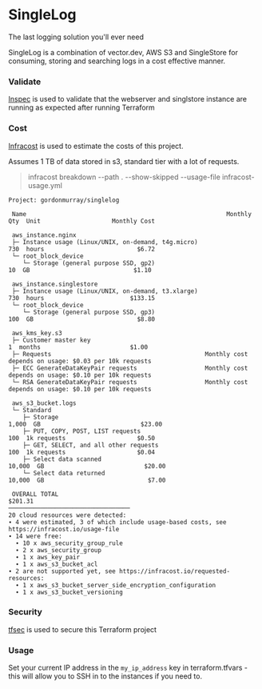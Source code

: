 # SingleLog

The last logging solution you'll ever need

SingleLog is a combination of vector.dev, AWS S3 and SingleStore for consuming, storing and searching logs in a cost effective manner.


### Validate

[Inspec](https://www.inspec.com/) is used to validate that the webserver and singlstore instance are running as expected after running Terraform

### Cost

[Infracost](https://www.infracost.io/) is used to estimate the costs of this project.

Assumes 1 TB of data stored in s3, standard tier with a lot of requests.

> infracost breakdown --path . --show-skipped  --usage-file infracost-usage.yml

```
Project: gordonmurray/singlelog

 Name                                                        Monthly Qty  Unit                    Monthly Cost 
                                                                                                               
 aws_instance.nginx                                                                                            
 ├─ Instance usage (Linux/UNIX, on-demand, t4g.micro)                730  hours                          $6.72 
 └─ root_block_device                                                                                          
    └─ Storage (general purpose SSD, gp2)                             10  GB                             $1.10 
                                                                                                               
 aws_instance.singlestore                                                                                      
 ├─ Instance usage (Linux/UNIX, on-demand, t3.xlarge)                730  hours                        $133.15 
 └─ root_block_device                                                                                          
    └─ Storage (general purpose SSD, gp3)                            100  GB                             $8.80 
                                                                                                               
 aws_kms_key.s3                                                                                                
 ├─ Customer master key                                                1  months                         $1.00 
 ├─ Requests                                           Monthly cost depends on usage: $0.03 per 10k requests   
 ├─ ECC GenerateDataKeyPair requests                   Monthly cost depends on usage: $0.10 per 10k requests   
 └─ RSA GenerateDataKeyPair requests                   Monthly cost depends on usage: $0.10 per 10k requests   
                                                                                                               
 aws_s3_bucket.logs                                                                                            
 └─ Standard                                                                                                   
    ├─ Storage                                                     1,000  GB                            $23.00 
    ├─ PUT, COPY, POST, LIST requests                                100  1k requests                    $0.50 
    ├─ GET, SELECT, and all other requests                           100  1k requests                    $0.04 
    ├─ Select data scanned                                        10,000  GB                            $20.00 
    └─ Select data returned                                       10,000  GB                             $7.00 
                                                                                                               
 OVERALL TOTAL                                                                                         $201.31 
──────────────────────────────────
20 cloud resources were detected:
∙ 4 were estimated, 3 of which include usage-based costs, see https://infracost.io/usage-file
∙ 14 were free:
  ∙ 10 x aws_security_group_rule
  ∙ 2 x aws_security_group
  ∙ 1 x aws_key_pair
  ∙ 1 x aws_s3_bucket_acl
∙ 2 are not supported yet, see https://infracost.io/requested-resources:
  ∙ 1 x aws_s3_bucket_server_side_encryption_configuration
  ∙ 1 x aws_s3_bucket_versioning
  ```


### Security

[tfsec](https://aquasecurity.github.io/tfsec) is used to secure this Terraform project

### Usage

Set your current IP address in the `my_ip_address` key in terraform.tfvars - this will allow you to SSH in to the instances if you need to.